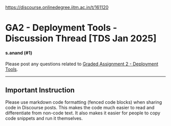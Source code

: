 https://discourse.onlinedegree.iitm.ac.in/t/161120

<html><head><meta charset='utf-8'><title>GA2 - Deployment Tools - Discussion Thread [TDS Jan 2025]</title></head><body>
<h1>GA2 - Deployment Tools - Discussion Thread [TDS Jan 2025]</h1>
<h4>s.anand (#1)</h4>
<p>Please post any questions related to <a href="https://exam.sanand.workers.dev/tds-2025-01-ga2">Graded Assignment 2 - Deployment Tools</a>.</p>
<hr/>
<h2><a class="anchor" href="#p-575521-important-instruction-1" name="p-575521-important-instruction-1"></a>Important Instruction</h2>
<p>Please use markdown code formatting (fenced code blocks) when sharing code in Discourse posts. This makes the code much easier to read and differentiate from non-code text. It also makes it easier for people to copy code snippets and run it themselves.